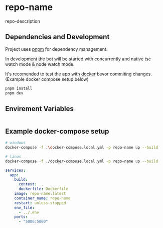 # repo-name

repo-description

## Dependencies and Development

Project uses [pnpm](https://pnpm.io/) for dependency management.

In development the bot will be started with concurrently and native tsc watch mode & node watch mode.

It's recomended to test the app with [docker](https://docs.docker.com/get-docker/) bevor commiting changes. (Example docker compose setup below)

```bash
pnpm install
pnpm dev
```

## Envirement Variables

```bash

```

## Example docker-compose setup

```bash
# windows
docker-compose -f .\docker-compose.local.yml -p repo-name up --build

# linux
docker-compose -f ./docker-compose.local.yml -p repo-name up --build
```

```yaml filename="docker-compose.local.yml"
services:
  app:
    build:
      context: ..
      dockerfile: Dockerfile
    image: repo-name:latest
    container_name: repo-name
    restart: unless-stopped
    env_file:
      - ../.env
    ports:
      - "5000:5000"
```
